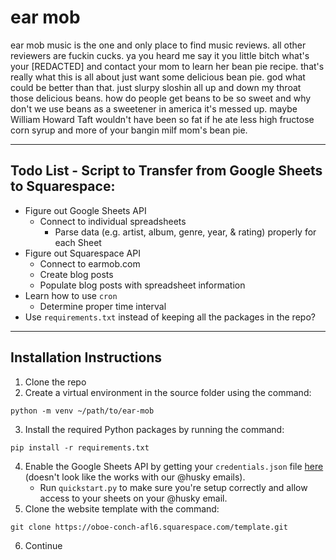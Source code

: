 # ear mob
ear mob music is the one and only place to find music reviews. all other reviewers are fuckin cucks. ya you heard me say it you little bitch what's your [REDACTED] and contact your mom to learn her bean pie recipe. that's really what this is all about just want some delicious bean pie. god what could be better than that. just slurpy sloshin all up and down my throat those delicious beans. how do people get beans to be so sweet and why don't we use beans as a sweetener in america it's messed up. maybe William Howard Taft wouldn't have been so fat if he ate less high fructose corn syrup and more of your bangin milf mom's bean pie. 

---

## Todo List - Script to Transfer from Google Sheets to Squarespace:
* Figure out Google Sheets API
  * Connect to individual spreadsheets
	* Parse data (e.g. artist, album, genre, year, & rating) properly for each Sheet
* Figure out Squarespace API
  * Connect to earmob.com
  * Create blog posts
  * Populate blog posts with spreadsheet information
* Learn how to use `cron`
  * Determine proper time interval
* Use `requirements.txt` instead of keeping all the packages in the repo?
	
---

## Installation Instructions

1. Clone the repo
2. Create a virtual environment in the source folder using the command:

`python -m venv ~/path/to/ear-mob`

3. Install the required Python packages by running the command:

`pip install -r requirements.txt`

4. Enable the Google Sheets API by getting your `credentials.json` file [here](https://developers.google.com/sheets/api/quickstart/python?authuser=1) (doesn't look like the works with our @husky emails).
	* Run `quickstart.py` to make sure you're setup correctly and allow access to your sheets on your @husky email.
5. Clone the website template with the command:

`git clone https://oboe-conch-afl6.squarespace.com/template.git`

6. Continue
